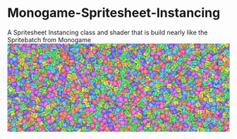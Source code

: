 # Monogame-Spritesheet-Instancing
A Spritesheet Instancing class and shader that is build nearly like the Spritebatch from Monogame
![Main pic](images/SpriteSheet%20Instancing%20Pic.PNG)
